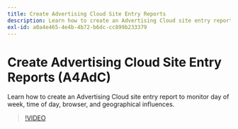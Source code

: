 ```yaml
---
title: Create Advertising Cloud Site Entry Reports
description: Learn how to create an Advertising Cloud site entry report to monitor day of week, time of day, browser, and geographical influences.
exl-id: a0a4e465-4e4b-4b72-b6dc-cc899b233379
---
```

# Create Advertising Cloud Site Entry Reports (A4AdC)

Learn how to create an Advertising Cloud site entry report to monitor day of week, time of day, browser, and geographical influences.

>[!VIDEO](https://video.tv.adobe.com/v/33921)
